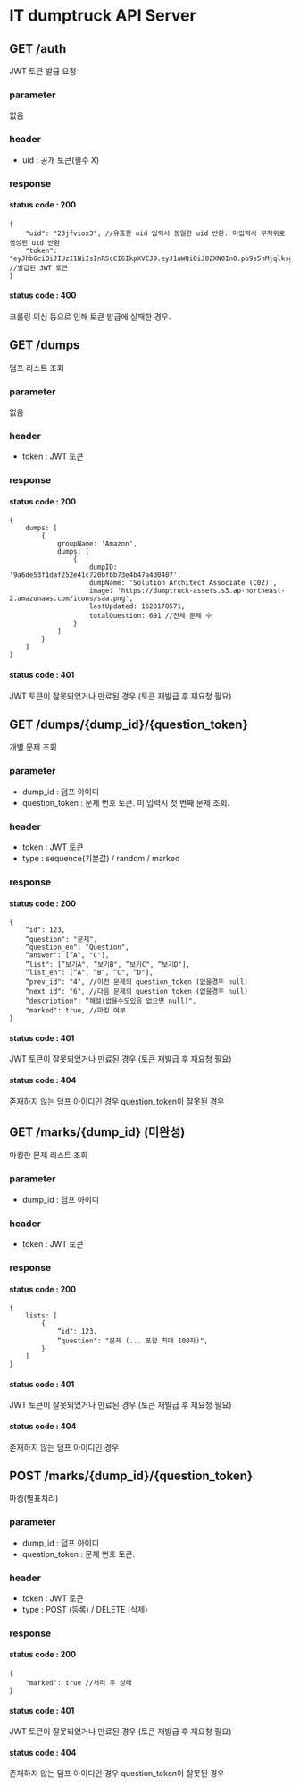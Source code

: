 # IT dumptruck API Server

## GET /auth
JWT 토큰 발급 요청

### parameter
없음

### header
* uid : 공개 토큰(필수 X)

### response
#### status code : 200
```
{
    "uid": "23jfviox3", //유효한 uid 입력시 동일한 uid 반환. 미입력시 무작위로 생성된 uid 반환
    "token": "eyJhbGciOiJIUzI1NiIsInR5cCI6IkpXVCJ9.eyJ1aWQiOiJ0ZXN0In0.pb9s5hMjqlksgj6gPASw1A5e4LpVNxBWHoQo2mKvgdQ" //발급된 JWT 토큰
}
```

#### status code : 400
크롤링 의심 등으로 인해 토큰 발급에 실패한 경우.

## GET /dumps
덤프 리스트 조회

### parameter
없음

### header
* token : JWT 토큰

### response
#### status code : 200
```
{
    dumps: [
        {
            groupName: 'Amazon',
            dumps: [
                {
                    dumpID: '9a6de53f1daf252e41c720bfbb73e4b47a4d0407',
                    dumpName: 'Solution Architect Associate (C02)',
                    image: 'https://dumptruck-assets.s3.ap-northeast-2.amazonaws.com/icons/saa.png',
                    lastUpdated: 1628178571,
                    totalQuestion: 691 //전체 문제 수
                }
            ]
        }
    ]
}
```
#### status code : 401
JWT 토큰이 잘못되었거나 만료된 경우 (토큰 재발급 후 재요청 필요)

## GET /dumps/{dump_id}/{question_token}
개별 문제 조회

### parameter
* dump_id : 덤프 아이디
* question_token : 문제 번호 토큰. 미 입력시 첫 번째 문제 조회.

### header
* token : JWT 토큰
* type : sequence(기본값) / random / marked

### response
#### status code : 200
```
{
    “id": 123,
    “question": "문제",
    “question_en": "Question",
    “answer": [“A", "C"],
    “list": [“보기A", “보기B", “보기C", “보기D"],
    “list_en": [“A", “B", “C", “D"],
    “prev_id": "4", //이전 문제의 question_token (없을경우 null)
    “next_id": "6", //다음 문제의 question_token (없을경우 null)
    “description": “해설(없을수도있음 없으면 null)",
    "marked": true, //마킹 여부
}
```
#### status code : 401
JWT 토큰이 잘못되었거나 만료된 경우 (토큰 재발급 후 재요청 필요)

#### status code : 404
존재하지 않는 덤프 아이디인 경우
question_token이 잘못된 경우

## GET /marks/{dump_id} (미완성)
마킹한 문제 리스트 조회

### parameter
* dump_id : 덤프 아이디

### header
* token : JWT 토큰

### response
#### status code : 200
```
{
    lists: [
        {
            “id": 123,
            “question": "문제 (... 포함 최대 100자)",
        }
    ]
}
```
#### status code : 401
JWT 토큰이 잘못되었거나 만료된 경우 (토큰 재발급 후 재요청 필요)

#### status code : 404
존재하지 않는 덤프 아이디인 경우

## POST /marks/{dump_id}/{question_token}
마킹(별표처리)

### parameter
* dump_id : 덤프 아이디
* question_token : 문제 번호 토큰.

### header
* token : JWT 토큰
* type : POST (등록) / DELETE (삭제)

### response
#### status code : 200
```
{
    "marked": true //처리 후 상태
}
```
#### status code : 401
JWT 토큰이 잘못되었거나 만료된 경우 (토큰 재발급 후 재요청 필요)

#### status code : 404
존재하지 않는 덤프 아이디인 경우
question_token이 잘못된 경우